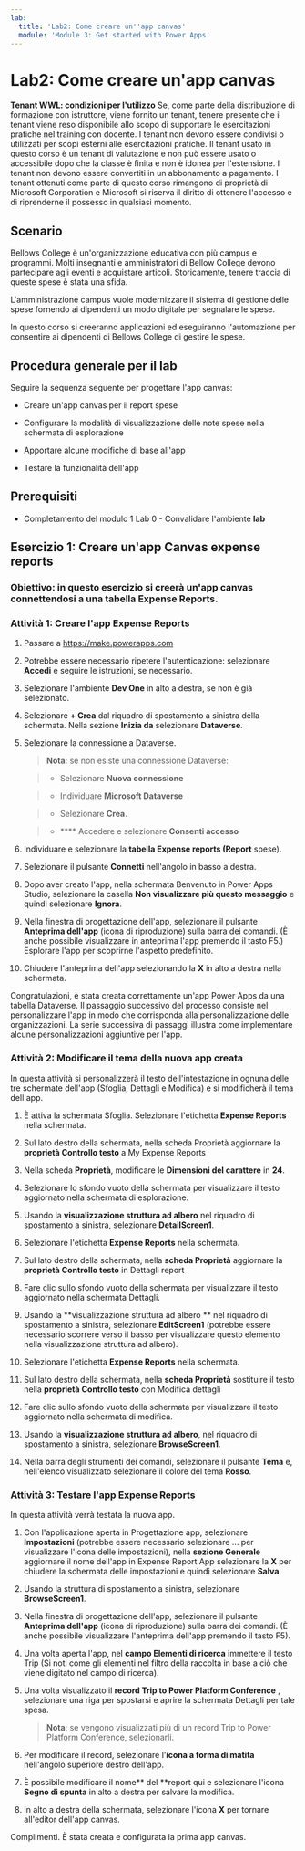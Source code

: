 ```yaml
---
lab:
  title: 'Lab2: Come creare un''app canvas'
  module: 'Module 3: Get started with Power Apps'
---
```


# Lab2: Come creare un'app canvas

**Tenant WWL: condizioni per l'utilizzo** Se, come parte della distribuzione di formazione con istruttore, viene fornito un tenant, tenere presente che il tenant viene reso disponibile allo scopo di supportare le esercitazioni pratiche nel training con docente. I tenant non devono essere condivisi o utilizzati per scopi esterni alle esercitazioni pratiche. Il tenant usato in questo corso è un tenant di valutazione e non può essere usato o accessibile dopo che la classe è finita e non è idonea per l'estensione. I tenant non devono essere convertiti in un abbonamento a pagamento. I tenant ottenuti come parte di questo corso rimangono di proprietà di Microsoft Corporation e Microsoft si riserva il diritto di ottenere l'accesso e di riprenderne il possesso in qualsiasi momento. 

## Scenario

Bellows College è un'organizzazione educativa con più campus e programmi. Molti insegnanti e amministratori di Bellow College devono partecipare agli eventi e acquistare articoli. Storicamente, tenere traccia di queste spese è stata una sfida. 

L'amministrazione campus vuole modernizzare il sistema di gestione delle spese fornendo ai dipendenti un modo digitale per segnalare le spese. 

In questo corso si creeranno applicazioni ed eseguiranno l'automazione per consentire ai dipendenti di Bellows College di gestire le spese. 


## Procedura generale per il lab

Seguire la sequenza seguente per progettare l'app canvas:

- Creare un'app canvas per il report spese 

- Configurare la modalità di visualizzazione delle note spese nella schermata di esplorazione

- Apportare alcune modifiche di base all'app

- Testare la funzionalità dell'app

## Prerequisiti

- Completamento del modulo 1 Lab 0 - Convalidare l'ambiente **lab**

## Esercizio 1: Creare un'app Canvas expense reports

### Obiettivo: in questo esercizio si creerà un'app canvas connettendosi a una tabella Expense Reports.

### Attività 1: Creare l'app Expense Reports

1. Passare a https://make.powerapps.com

1. Potrebbe essere necessario ripetere l'autenticazione: selezionare **Accedi** e seguire le istruzioni, se necessario.

1. Selezionare l'ambiente **Dev One** in alto a destra, se non è già selezionato.

1. Selezionare **+ Crea** dal riquadro di spostamento a sinistra della schermata. Nella sezione **Inizia da** selezionare **Dataverse**.

1. Selezionare la connessione a Dataverse.

    >**Nota**: se non esiste una connessione Dataverse:

    >   - Selezionare **Nuova connessione**

    >   - Individuare **Microsoft Dataverse**

    >   - Selezionare **Crea**.

    >   - **** Accedere e selezionare **Consenti accesso**

1. Individuare e selezionare la **tabella Expense reports (Report** spese).

1. Selezionare il pulsante **Connetti** nell'angolo in basso a destra.

1. Dopo aver creato l'app, nella schermata Benvenuto in Power Apps Studio, selezionare la casella **Non visualizzare più questo messaggio** e quindi selezionare **Ignora**.

1. Nella finestra di progettazione dell'app, selezionare il pulsante **Anteprima dell'app** (icona di riproduzione) sulla barra dei comandi. (È anche possibile visualizzare in anteprima l'app premendo il tasto F5.) Esplorare l'app per scoprirne l'aspetto predefinito.

1. Chiudere l'anteprima dell'app selezionando la **X** in alto a destra nella schermata.

Congratulazioni, è stata creata correttamente un'app Power Apps da una tabella Dataverse. Il passaggio successivo del processo consiste nel personalizzare l'app in modo che corrisponda alla personalizzazione delle organizzazioni. La serie successiva di passaggi illustra come implementare alcune personalizzazioni aggiuntive per l'app.

### Attività 2: Modificare il tema della nuova app creata

In questa attività si personalizzerà il testo dell'intestazione in ognuna delle tre schermate dell'app (Sfoglia, Dettagli e Modifica) e si modificherà il tema dell'app.

1. È attiva la schermata Sfoglia. Selezionare l'etichetta **Expense Reports** nella schermata.

1. Sul lato destro della schermata, nella scheda Proprietà aggiornare la **proprietà Controllo testo** a My Expense Reports

1. Nella scheda **Proprietà**, modificare le **Dimensioni del carattere** in **24**.

1. Selezionare lo sfondo vuoto della schermata per visualizzare il testo aggiornato nella schermata di esplorazione.

1. Usando la **visualizzazione struttura ad albero** nel riquadro di spostamento a sinistra, selezionare **DetailScreen1**.

1. Selezionare l'etichetta **Expense Reports** nella schermata.

1. Sul lato destro della schermata, nella **scheda Proprietà** aggiornare la **proprietà Controllo testo** in Dettagli report

1. Fare clic sullo sfondo vuoto della schermata per visualizzare il testo aggiornato nella schermata Dettagli.

1. Usando la **visualizzazione struttura ad albero ** nel riquadro di spostamento a sinistra, selezionare **EditScreen1** (potrebbe essere necessario scorrere verso il basso per visualizzare questo elemento nella visualizzazione struttura ad albero).

1. Selezionare l'etichetta **Expense Reports** nella schermata.

1. Sul lato destro della schermata, nella **scheda Proprietà** sostituire il testo nella **proprietà Controllo testo** con Modifica dettagli

1. Fare clic sullo sfondo vuoto della schermata per visualizzare il testo aggiornato nella schermata di modifica.

1. Usando la **visualizzazione struttura ad albero**, nel riquadro di spostamento a sinistra, selezionare **BrowseScreen1**.

1. Nella barra degli strumenti dei comandi, selezionare il pulsante **Tema** e, nell'elenco visualizzato selezionare il colore del tema **Rosso**.

### Attività 3: Testare l'app Expense Reports

In questa attività verrà testata la nuova app.

1. Con l'applicazione aperta in Progettazione app, selezionare **Impostazioni** (potrebbe essere necessario selezionare ... per visualizzare l'icona delle impostazioni), nella **sezione Generale** aggiornare il nome dell'app in Expense Report App selezionare la **X** per chiudere la schermata delle impostazioni e quindi selezionare **Salva**.

1. Usando la struttura di spostamento a sinistra, selezionare **BrowseScreen1**.

1. Nella finestra di progettazione dell'app, selezionare il pulsante **Anteprima dell'app** (icona di riproduzione) sulla barra dei comandi. (È anche possibile visualizzare l'anteprima dell'app premendo il tasto F5).

1. Una volta aperta l'app, nel **campo Elementi di ricerca** immettere il testo Trip (Si noti come gli elementi nel filtro della raccolta in base a ciò che viene digitato nel campo di ricerca).

1. Una volta visualizzato il **record Trip to Power Platform Conference** , selezionare una riga per spostarsi e aprire la schermata Dettagli per tale spesa.
 
    >**Nota**: se vengono visualizzati più di un record Trip to Power Platform Conference, selezionarli.

1. Per modificare il record, selezionare l'**icona a forma di matita** nell'angolo superiore destro dell'app.

1. È possibile modificare il nome** del **report qui e selezionare l'icona **Segno di spunta** in alto a destra per salvare la modifica.

1. In alto a destra della schermata, selezionare l'icona **X** per tornare all'editor dell'app canvas.

Complimenti. È stata creata e configurata la prima app canvas.

 

